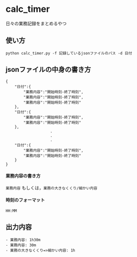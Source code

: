 # calc_timer
日々の業務記録をまとめるやつ

## 使い方
`python calc_timer.py -f 記録しているjsonファイルのパス -d 日付`

## jsonファイルの中身の書き方
```
{
    "日付":{
        "業務内容":"開始時刻-終了時刻",
        "業務内容":"開始時刻-終了時刻",
        "業務内容":"開始時刻-終了時刻"
    },
    "日付":{
        "業務内容":"開始時刻-終了時刻",
        "業務内容":"開始時刻-終了時刻"
    },
                    .
                    .
                    .
    "日付":{
        "業務内容":"開始時刻-終了時刻",
        "業務内容":"開始時刻-終了時刻"
    }
}
```
#### 業務内容の書き方
`業務内容` もしくは，`業務の大きなくくり/細かい内容`

#### 時刻のフォーマット
`HH:MM`

## 出力内容
```
- 業務内容: 1h30m
- 業務内容: 30m
- 業務の大きなくくり=>細かい内容: 1h
```
